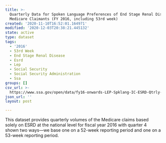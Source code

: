```yaml
---
title: >-
  Quarterly Data for Spoken Language Preferences of End Stage Renal Disease
  Medicare Claimants (FY 2016, including 53rd week)
created: '2020-11-10T16:52:01.164971'
modified: '2020-12-03T20:38:21.445132'
state: active
type: dataset
tags:
  - '2016'
  - 53rd Week
  - End Stage Renal Disease
  - Esrd
  - Lep
  - Social Security
  - Social Security Administration
  - Ssa
groups: []
csv_url: >-
  https://www.ssa.gov/open/data/fy16-onwards-LEP-Spklang-IC-ESRD-Qtrly-53rdweek.csv
json_url: ''
layout: post

---
```

This dataset provides quarterly volumes of the Medicare claims based solely on ESRD at the national level for fiscal year 2016 with quarter 4 shown two ways—we base one on a 52-week reporting period and one on a 53-week reporting period.
